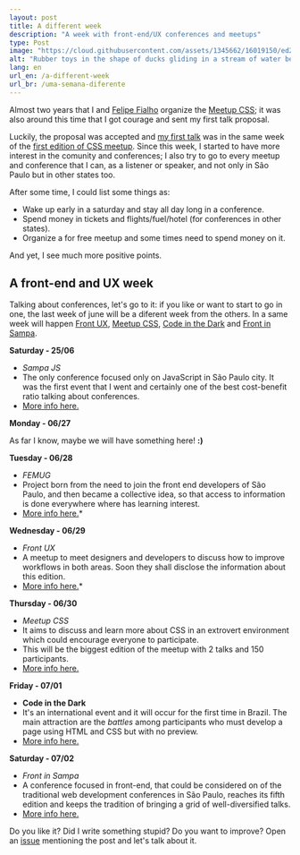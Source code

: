 ```yaml
---
layout: post
title: A different week
description: "A week with front-end/UX conferences and meetups"
type: Post
image: "https://cloud.githubusercontent.com/assets/1345662/16019150/ed21d430-317d-11e6-91e1-ff7ae317a617.jpg"
alt: "Rubber toys in the shape of ducks gliding in a stream of water between two sidewalks.."
lang: en
url_en: /a-different-week
url_br: /uma-semana-diferente
---
```


Almost two years that I and [Felipe Fialho](https://twitter.com/lfeh) organize the [Meetup CSS](https://github.com/raphaelfabeni/css-sp); it was also around this time that I got courage and sent my first talk proposal.

Luckily, the proposal was accepted and [my first talk](http://www.thedevelopersconference.com.br/tdc/2014/saopaulo/trilha-front-end) was in the same week of the [first edition of CSS meetup](http://www.thedevelopersconference.com.br/tdc/2014/saopaulo/trilha-front-end). Since this week, I started to have more interest in the comunity and conferences; I also try to go to every meetup and conference that I can, as a listener or speaker, and not only in São Paulo but in other states too.

After some time, I could list some things as:

* Wake up early in a saturday and stay all day long in a conference.
* Spend money in tickets and flights/fuel/hotel (for conferences in other states).
* Organize a for free meetup and some times need to spend money on it.

And yet, I see much more positive points.

## A front-end and UX week

Talking about conferences, let's go to it: if you like or want to start to go in one, the last week of june will be a diferent week from the others. In a same week will happen [Front UX](http://frontux.com/), [Meetup CSS](https://github.com/raphaelfabeni/css-sp), [Code in the Dark](http://codeinthedark.com.br/) and [Front in Sampa](http://frontinsampa.com.br/). 

**Saturday - 25/06**

* *Sampa JS*
* The only conference focused only on JavaScript in São Paulo city. It was the first event that I went and certainly one of the best cost-benefit ratio talking about conferences.
* [More info here.](http://sampajs.com.br/)

**Monday - 06/27**

As far I know, maybe we will have something here!  **:)**

**Tuesday - 06/28**

* *FEMUG*
* Project born from the need to join the front end developers of São Paulo, and then became a collective idea, so that access to information is done everywhere where has learning interest.
* [More info here.](https://sp.femug.com/t/femug-sp-33-lambda3/792)* 

**Wednesday - 06/29**

* *Front UX*
* A meetup to meet designers and developers to discuss how to improve workflows in both areas. Soon they shall disclose the information about this edition.
* [More info here.](http://www.meetup.com/pt-BR/Frontux/)* 

**Thursday - 06/30**

* *Meetup CSS*
* It aims to discuss and learn more about CSS in an extrovert environment which could encourage everyone to participate.
* This will be the biggest edition of the meetup with 2 talks and 150 participants.
* [More info here.](http://www.meetup.com/pt-BR/CSS-SP/events/231719368/)

**Friday - 07/01**

* **Code in the Dark**
* It's an international event and it will occur for the first time in Brazil. The main attraction are the *battles* among participants who must develop a page using HTML and CSS but with no preview.
* [More info here.](http://codeinthedark.com.br/)

**Saturday - 07/02**

* *Front in Sampa*
* A conference focused in front-end,  that could be considered on of the traditional web development conferences in São Paulo, reaches its fifth edition and keeps the tradition of bringing a grid of well-diversified talks.
* [More info here.](http://frontinsampa.com.br/)

Do you like it? Did I write something stupid? Do you want to improve? Open an [issue](https://github.com/raphaelfabeni/raphaelfabeni.github.io/issues) mentioning the post and let's talk about it.